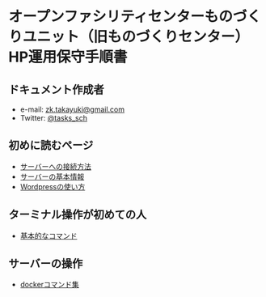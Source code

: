 <!-- omit in toc -->
# オープンファシリティセンターものづくりユニット（旧ものづくりセンター）HP運用保守手順書

## ドキュメント作成者 <!-- {docsify-ignore} -->

- e-mail: zk.takayuki@gmail.com
- Twitter: [@tasks_sch](https://twitter.com/tasks_sch)

## 初めに読むページ

- [サーバーへの接続方法](ssh.md)
- [サーバーの基本情報](info.md)
- [Wordpressの使い方](admin.md)

## ターミナル操作が初めての人

- [基本的なコマンド](command.md)

## サーバーの操作

- [dockerコマンド集](essential.md)
